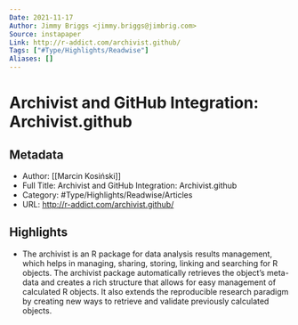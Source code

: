 ```yaml
---
Date: 2021-11-17
Author: Jimmy Briggs <jimmy.briggs@jimbrig.com>
Source: instapaper
Link: http://r-addict.com/archivist.github/
Tags: ["#Type/Highlights/Readwise"]
Aliases: []
---
```

# Archivist and GitHub Integration: Archivist.github

## Metadata
- Author: [[Marcin Kosiński]]
- Full Title: Archivist and GitHub Integration: Archivist.github
- Category: #Type/Highlights/Readwise/Articles
- URL: http://r-addict.com/archivist.github/

## Highlights
- The archivist is an R package for data analysis results management, which helps in managing, sharing, storing, linking and searching for R objects. The archivist package automatically retrieves the object’s meta-data and creates a rich structure that allows for easy management of calculated R objects. It also extends the reproducible research paradigm by creating new ways to retrieve and validate previously calculated objects.
